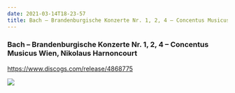 ```yaml
---
date: 2021-03-14T18-23-57
title: Bach – Brandenburgische Konzerte Nr. 1, 2, 4 – Concentus Musicus Wien, Nikolaus Harnoncourt
---
```

### Bach – Brandenburgische Konzerte Nr. 1, 2, 4 – Concentus Musicus Wien, Nikolaus Harnoncourt
https://www.discogs.com/release/4868775

![](dayone-moment://AEB6A631196A4DEB85B253A9555D3748)
